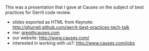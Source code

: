 This was a presentation that I gave at Causes on the subject of best practices
for Gerrit code review.

- slides exported as HTML from Keynote:
  http://ghurrell.github.com/gerrit-best-practices-tech-talk
- me:
  greg@causes.com
- our website:
  http://www.causes.com/
- interested in working with us?:
  http://www.causes.com/jobs
